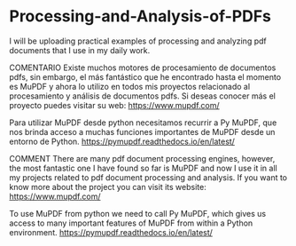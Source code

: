 # Processing-and-Analysis-of-PDFs
I will be uploading practical examples of processing and analyzing pdf documents that I use in my daily work.

COMENTARIO
Existe muchos motores de procesamiento de documentos pdfs, sin embargo, el más fantástico que he encontrado hasta el momento es MuPDF y ahora lo utilizo en todos mis proyectos relacionado al procesamiento y análisis de documentos pdfs.
Si deseas conocer más el proyecto puedes visitar su web:
https://www.mupdf.com/

Para utilizar MuPDF desde python necesitamos recurrir a Py MuPDF, que nos brinda acceso a muchas funciones importantes de MuPDF desde un entorno de Python.
https://pymupdf.readthedocs.io/en/latest/

COMMENT
There are many pdf document processing engines, however, the most fantastic one I have found so far is MuPDF and now I use it in all my projects related to pdf document processing and analysis.
If you want to know more about the project you can visit its website:
https://www.mupdf.com/

To use MuPDF from python we need to call Py MuPDF, which gives us access to many important features of MuPDF from within a Python environment.
https://pymupdf.readthedocs.io/en/latest/
